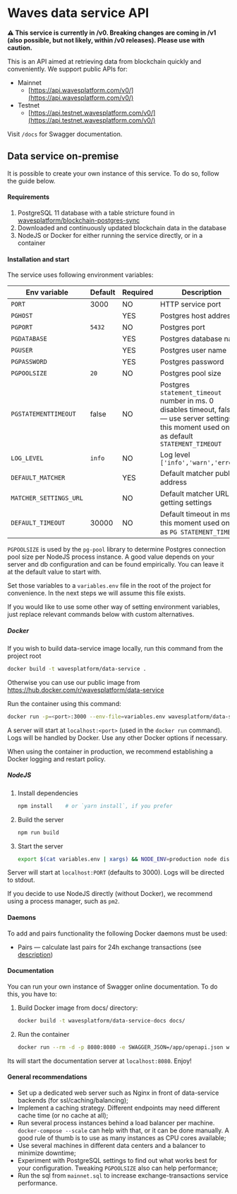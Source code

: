 # Waves data service API

**⚠️ This service is currently in /v0. Breaking changes are coming in /v1 (also possible, but not likely, within /v0 releases). Please use with caution.**

This is an API aimed at retrieving data from blockchain quickly and conveniently. We support public APIs for:

- Mainnet
  - [https://api.wavesplatform.com/v0/](https://api.wavesplatform.com/v0/)
- Testnet
  - [https://api.testnet.wavesplatform.com/v0/](https://api.testnet.wavesplatform.com/v0/)

Visit `/docs` for Swagger documentation.

## Data service on-premise

It is possible to create your own instance of this service. To do so, follow the guide below.

#### Requirements

1. PostgreSQL 11 database with a table stricture found in [wavesplatform/blockchain-postgres-sync](https://github.com/wavesplatform/blockchain-postgres-sync)
2. Downloaded and continuously updated blockchain data in the database
3. NodeJS or Docker for either running the service directly, or in a container

#### Installation and start

The service uses following environment variables:

| Env variable           | Default | Required | Description                                                                                                                                         |
| ---------------------- | ------- | -------- | --------------------------------------------------------------------------------------------------------------------------------------------------- |
| `PORT`                 | 3000    | NO       | HTTP service port                                                                                                                                   |
| `PGHOST`               |         | YES      | Postgres host address                                                                                                                               |
| `PGPORT`               | `5432`  | NO       | Postgres port                                                                                                                                       |
| `PGDATABASE`           |         | YES      | Postgres database name                                                                                                                              |
| `PGUSER`               |         | YES      | Postgres user name                                                                                                                                  |
| `PGPASSWORD`           |         | YES      | Postgres password                                                                                                                                   |
| `PGPOOLSIZE`           | `20`    | NO       | Postgres pool size                                                                                                                                  |
| `PGSTATEMENTTIMEOUT`   | false   | NO       | Postgres `statement_timeout` number in ms. 0 disables timeout, false — use server settings; at this moment used only as default `STATEMENT_TIMEOUT` |
| `LOG_LEVEL`            | `info`  | NO       | Log level `['info','warn','error']`                                                                                                                 |
| `DEFAULT_MATCHER`      |         | YES      | Default matcher public address                                                                                                                      |
| `MATCHER_SETTINGS_URL` |         | NO       | Default matcher URL for getting settings                                                                                                            |
| `DEFAULT_TIMEOUT`      | 30000   | NO       | Default timeout in ms; at this moment used only as `PG STATEMENT_TIMEOUT`                                                                           |

`PGPOOLSIZE` is used by the `pg-pool` library to determine Postgres connection pool size per NodeJS process instance. A good value depends on your server and db configuration and can be found empirically. You can leave it at the default value to start with.

Set those variables to a `variables.env` file in the root of the project for convenience. In the next steps we will assume this file exists.

If you would like to use some other way of setting environment variables, just replace relevant commands below with custom alternatives.

##### Docker

If you wish to build data-service image locally, run this command from the project root

```bash
docker build -t wavesplatform/data-service .
```

Otherwise you can use our public image from https://hub.docker.com/r/wavesplatform/data-service

Run the container using this command:

```bash
docker run -p=<port>:3000 --env-file=variables.env wavesplatform/data-service
```

A server will start at `localhost:<port>` (used in the `docker run` command). Logs will be handled by Docker. Use any other Docker options if necessary.

When using the container in production, we recommend establishing a Docker logging and restart policy.

##### NodeJS

1. Install dependencies
   ```bash
   npm install    # or `yarn install`, if you prefer
   ```
2. Build the server
   ```bash
   npm run build
   ```
3. Start the server
   ```bash
   export $(cat variables.env | xargs) && NODE_ENV=production node dist/index.js
   ```

Server will start at `localhost:PORT` (defaults to 3000). Logs will be directed to stdout.

If you decide to use NodeJS directly (without Docker), we recommend using a process manager, such as `pm2`.

#### Daemons

To add and pairs functionality the following Docker daemons must be used:

- Pairs — calculate last pairs for 24h exchange transactions (see [description](https://hub.docker.com/r/wavesplatform/data-service-pairs/))

#### Documentation

You can run your own instance of Swagger online documentation.
To do this, you have to:

1. Build Docker image from docs/ directory:
   ```bash
   docker build -t wavesplatform/data-service-docs docs/
   ```
2. Run the container
   ```bash
   docker run --rm -d -p 8080:8080 -e SWAGGER_JSON=/app/openapi.json wavesplatform/data-service-docs
   ```

Its will start the documentation server at `localhost:8080`. Enjoy!

#### General recommendations

- Set up a dedicated web server such as Nginx in front of data-service backends (for ssl/caching/balancing);
- Implement a caching strategy. Different endpoints may need different cache time (or no cache at all);
- Run several process instances behind a load balancer per machine. `docker-compose --scale` can help with that, or it can be done manually. A good rule of thumb is to use as many instances as CPU cores available;
- Use several machines in different data centers and a balancer to minimize downtime;
- Experiment with PostgreSQL settings to find out what works best for your configuration. Tweaking `PGPOOLSIZE` also can help performance;
- Run the sql from `mainnet.sql` to increase exchange-transactions service performance.

